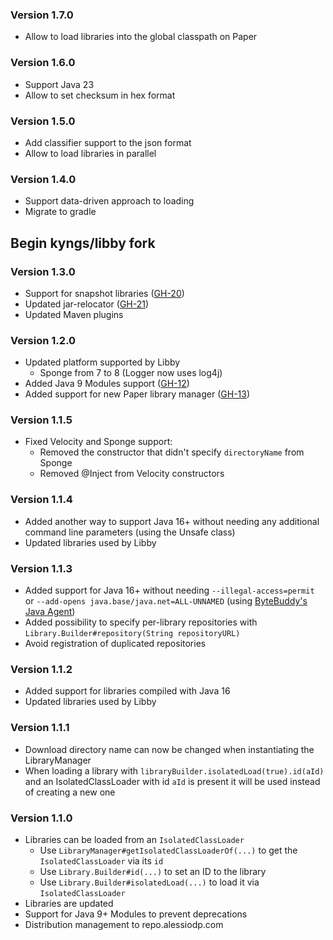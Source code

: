 ### Version 1.7.0
* Allow to load libraries into the global classpath on Paper

### Version 1.6.0
* Support Java 23
* Allow to set checksum in hex format

### Version 1.5.0
* Add classifier support to the json format
* Allow to load libraries in parallel

### Version 1.4.0
* Support data-driven approach to loading
* Migrate to gradle

## Begin kyngs/libby fork

### Version 1.3.0
* Support for snapshot libraries ([GH-20](https://github.com/AlessioDP/libby/pull/20))
* Updated jar-relocator ([GH-21](https://github.com/AlessioDP/libby/pull/21))
* Updated Maven plugins

### Version 1.2.0
* Updated platform supported by Libby
  * Sponge from 7 to 8 (Logger now uses log4j)
* Added Java 9 Modules support ([GH-12](https://github.com/AlessioDP/libby/pull/12))
* Added support for new Paper library manager ([GH-13](https://github.com/AlessioDP/libby/pull/13))

### Version 1.1.5

* Fixed Velocity and Sponge support:
    * Removed the constructor that didn't specify `directoryName` from Sponge
    * Removed @Inject from Velocity constructors

### Version 1.1.4

* Added another way to support Java 16+ without needing any additional command line parameters (using the Unsafe class)
* Updated libraries used by Libby

### Version 1.1.3

* Added support for Java 16+ without needing `--illegal-access=permit` or `--add-opens java.base/java.net=ALL-UNNAMED` (using [ByteBuddy's Java Agent](https://github.com/raphw/byte-buddy/tree/master/byte-buddy-agent))
* Added possibility to specify per-library repositories with `Library.Builder#repository(String repositoryURL)`
* Avoid registration of duplicated repositories

### Version 1.1.2

* Added support for libraries compiled with Java 16
* Updated libraries used by Libby

### Version 1.1.1

* Download directory name can now be changed when instantiating the LibraryManager
* When loading a library with `libraryBuilder.isolatedLoad(true).id(aId)` and an IsolatedClassLoader with id `aId` is present
  it will be used instead of creating a new one

### Version 1.1.0

* Libraries can be loaded from an `IsolatedClassLoader`
    * Use `LibraryManager#getIsolatedClassLoaderOf(...)` to get the `IsolatedClassLoader` via its `id`
    * Use `Library.Builder#id(...)` to set an ID to the library
    * Use `Library.Builder#isolatedLoad(...)` to load it via `IsolatedClassLoader`
* Libraries are updated
* Support for Java 9+ Modules to prevent deprecations
* Distribution management to repo.alessiodp.com
